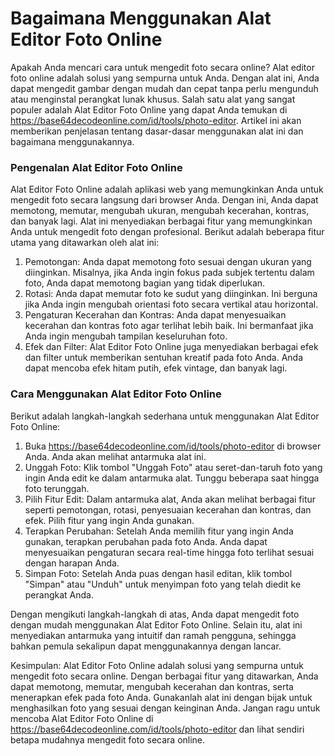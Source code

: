 Bagaimana Menggunakan Alat Editor Foto Online
=============================================

Apakah Anda mencari cara untuk mengedit foto secara online? Alat editor foto online adalah solusi yang sempurna untuk Anda. Dengan alat ini, Anda dapat mengedit gambar dengan mudah dan cepat tanpa perlu mengunduh atau menginstal perangkat lunak khusus. Salah satu alat yang sangat populer adalah Alat Editor Foto Online yang dapat Anda temukan di <https://base64decodeonline.com/id/tools/photo-editor>. Artikel ini akan memberikan penjelasan tentang dasar-dasar menggunakan alat ini dan bagaimana menggunakannya.

### Pengenalan Alat Editor Foto Online

Alat Editor Foto Online adalah aplikasi web yang memungkinkan Anda untuk mengedit foto secara langsung dari browser Anda. Dengan ini, Anda dapat memotong, memutar, mengubah ukuran, mengubah kecerahan, kontras, dan banyak lagi. Alat ini menyediakan berbagai fitur yang memungkinkan Anda untuk mengedit foto dengan profesional. Berikut adalah beberapa fitur utama yang ditawarkan oleh alat ini:

1. Pemotongan: Anda dapat memotong foto sesuai dengan ukuran yang diinginkan. Misalnya, jika Anda ingin fokus pada subjek tertentu dalam foto, Anda dapat memotong bagian yang tidak diperlukan.
2. Rotasi: Anda dapat memutar foto ke sudut yang diinginkan. Ini berguna jika Anda ingin mengubah orientasi foto secara vertikal atau horizontal.
3. Pengaturan Kecerahan dan Kontras: Anda dapat menyesuaikan kecerahan dan kontras foto agar terlihat lebih baik. Ini bermanfaat jika Anda ingin mengubah tampilan keseluruhan foto.
4. Efek dan Filter: Alat Editor Foto Online juga menyediakan berbagai efek dan filter untuk memberikan sentuhan kreatif pada foto Anda. Anda dapat mencoba efek hitam putih, efek vintage, dan banyak lagi.

### Cara Menggunakan Alat Editor Foto Online

Berikut adalah langkah-langkah sederhana untuk menggunakan Alat Editor Foto Online:

1. Buka <https://base64decodeonline.com/id/tools/photo-editor> di browser Anda. Anda akan melihat antarmuka alat ini.
2. Unggah Foto: Klik tombol "Unggah Foto" atau seret-dan-taruh foto yang ingin Anda edit ke dalam antarmuka alat. Tunggu beberapa saat hingga foto terunggah.
3. Pilih Fitur Edit: Dalam antarmuka alat, Anda akan melihat berbagai fitur seperti pemotongan, rotasi, penyesuaian kecerahan dan kontras, dan efek. Pilih fitur yang ingin Anda gunakan.
4. Terapkan Perubahan: Setelah Anda memilih fitur yang ingin Anda gunakan, terapkan perubahan pada foto Anda. Anda dapat menyesuaikan pengaturan secara real-time hingga foto terlihat sesuai dengan harapan Anda.
5. Simpan Foto: Setelah Anda puas dengan hasil editan, klik tombol "Simpan" atau "Unduh" untuk menyimpan foto yang telah diedit ke perangkat Anda.

Dengan mengikuti langkah-langkah di atas, Anda dapat mengedit foto dengan mudah menggunakan Alat Editor Foto Online. Selain itu, alat ini menyediakan antarmuka yang intuitif dan ramah pengguna, sehingga bahkan pemula sekalipun dapat menggunakannya dengan lancar.

Kesimpulan: Alat Editor Foto Online adalah solusi yang sempurna untuk mengedit foto secara online. Dengan berbagai fitur yang ditawarkan, Anda dapat memotong, memutar, mengubah kecerahan dan kontras, serta menerapkan efek pada foto Anda. Gunakanlah alat ini dengan bijak untuk menghasilkan foto yang sesuai dengan keinginan Anda. Jangan ragu untuk mencoba Alat Editor Foto Online di <https://base64decodeonline.com/id/tools/photo-editor> dan lihat sendiri betapa mudahnya mengedit foto secara online.
